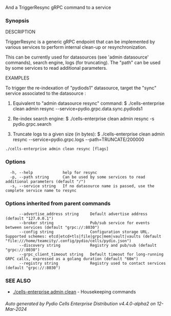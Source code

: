 And a TriggerResync gRPC command to a service

### Synopsis


DESCRIPTION

  TriggerResync is a generic gRPC endpoint that can be implemented by various services to perform internal
  clean-up or resynchronization.

  This can be currently used for datasources (see 'admin datasource' commands), search engine, logs (for truncating).
  The "path" can be used by some services to read additional parameters.

EXAMPLES

  To trigger the re-indexation of "pydiods1" datasource, target the "sync" service associated to the datasource : 

  1. Equivalent to "admin datasource resync" command:
  $ ./cells-enterprise clean admin resync --service=pydio.grpc.data.sync.pydiods1 

  2. Re-index search engine:
  $ ./cells-enterprise clean admin resync -s pydio.grpc.search

  3. Truncate logs to a given size (in bytes):
  $ ./cells-enterprise clean admin resync --service=pydio.grpc.logs --path=TRUNCATE/200000


```
./cells-enterprise admin clean resync [flags]
```

### Options

```
  -h, --help             help for resync
  -p, --path string      Can be used by some services to read additional parameters (default "/")
  -s, --service string   If no datasource name is passed, use the complete service name to resync
```

### Options inherited from parent commands

```
      --advertise_address string     Default advertise address (default "127.0.0.1")
      --broker string                Pub/sub service for events between services (default "grpc://:8030")
      --config string                Configuration storage URL. Supported schemes: etcd|etcd+tls|file|grpc|mem|vault|vaults (default "file:///home/teamcity/.config/pydio/cells/pydio.json")
      --discovery string             Registry and pub/sub (default "grpc://:8030")
      --grpc_client_timeout string   Default timeout for long-running GRPC calls, expressed as a golang duration (default "60m")
      --registry string              Registry used to contact services (default "grpc://:8030")
```

### SEE ALSO

* [./cells-enterprise admin clean](./cells-enterprise-admin-clean)	 - Housekeeping commands

###### Auto generated by Pydio Cells Enterprise Distribution v4.4.0-alpha2 on 12-Mar-2024
